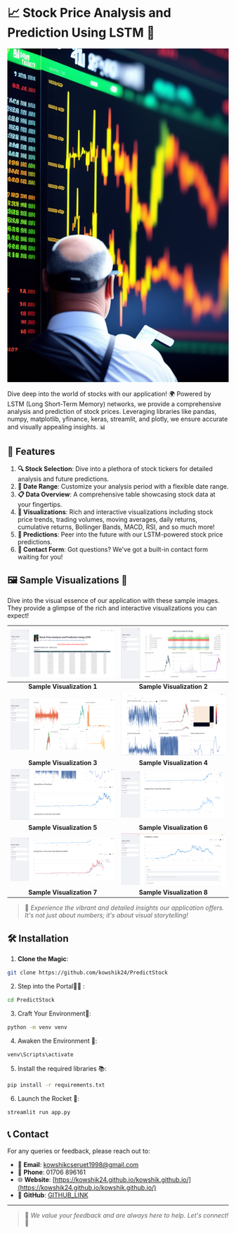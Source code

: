 # 📈 Stock Price Analysis and Prediction Using LSTM 🚀

![Stock Image](images/stock_image.jpeg)

Dive deep into the world of stocks with our application! 🌍 Powered by LSTM (Long Short-Term Memory) networks, we provide a comprehensive analysis and prediction of stock prices. Leveraging libraries like pandas, numpy, matplotlib, yfinance, keras, streamlit, and plotly, we ensure accurate and visually appealing insights. 📊

## 🌟 Features

1. **🔍 Stock Selection**: Dive into a plethora of stock tickers for detailed analysis and future predictions.
2. **📅 Date Range**: Customize your analysis period with a flexible date range.
3. **📋 Data Overview**: A comprehensive table showcasing stock data at your fingertips.
4. **🎨 Visualizations**: Rich and interactive visualizations including stock price trends, trading volumes, moving averages, daily returns, cumulative returns, Bollinger Bands, MACD, RSI, and so much more!
5. **🔮 Predictions**: Peer into the future with our LSTM-powered stock price predictions.
6. **💌 Contact Form**: Got questions? We've got a built-in contact form waiting for you!

## 🖼️ Sample Visualizations 🎨
Dive into the visual essence of our application with these sample images. They provide a glimpse of the rich and interactive visualizations you can expect!

| ![Sample 1](images/sample_1.png) | ![Sample 2](images/sample_2.png) |
|:--------------------------------:|:--------------------------------:|
|     **Sample Visualization 1**   |     **Sample Visualization 2**   |
| ![Sample 3](images/sample_3.png) | ![Sample 4](images/sample_4.png) |
|     **Sample Visualization 3**   |     **Sample Visualization 4**   |
| ![Sample 5](images/sample_5.png) | ![Sample 6](images/sample_6.png) |
|     **Sample Visualization 5**   |     **Sample Visualization 6**   |
| ![Sample 7](images/sample_7.png) | ![Sample 8](images/sample_8.png) |
|     **Sample Visualization 7**   |     **Sample Visualization 8**   |

> 🌟 _Experience the vibrant and detailed insights our application offers. It's not just about numbers; it's about visual storytelling!_

## 🛠 Installation

1. **Clone the Magic**: 
```bash
git clone https://github.com/kowshik24/PredictStock
```
2. Step into the Portal🏃‍♂️ :
```bash
cd PredictStock
```
3. Craft Your Environment🔨:
```bash
python -m venv venv
```
4. Awaken the Environment 🐍:
```bash
venv\Scripts\activate
```
5. Install the required libraries 📚:
```bash
pip install -r requirements.txt
```
6. Launch the Rocket 🚀:
```bash
streamlit run app.py
```

## 📞 Contact

For any queries or feedback, please reach out to:

- 📧 **Email**: [kowshikcseruet1998@gmail.com](mailto:kowshikcseruet1998@gmail.com)
- 📱 **Phone**: 01706 896161
- 🌐 **Website**: [https://kowshik24.github.io/kowshik.github.io/](https://kowshik24.github.io/kowshik.github.io/)
- 🚀 **GitHub**: [GITHUB_LINK](https://github.com/kowshik24)

---

> 🌟 _We value your feedback and are always here to help. Let's connect!_ 🌟

